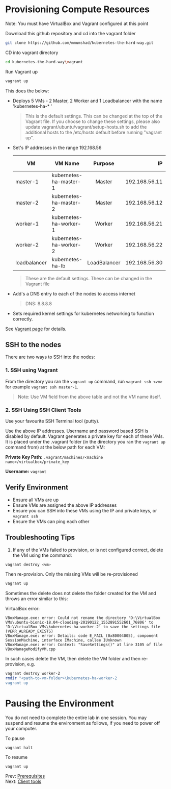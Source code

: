 # Provisioning Compute Resources

Note: You must have VirtualBox and Vagrant configured at this point

Download this github repository and cd into the vagrant folder

```bash
git clone https://github.com/mmumshad/kubernetes-the-hard-way.git
```

CD into vagrant directory

```bash
cd kubernetes-the-hard-way\vagrant
```

Run Vagrant up

```bash
vagrant up
```


This does the below:

- Deploys 5 VMs - 2 Master, 2 Worker and 1 Loadbalancer with the name 'kubernetes-ha-* '
    > This is the default settings. This can be changed at the top of the Vagrant file.
    > If you choose to change these settings, please also update vagrant/ubuntu/vagrant/setup-hosts.sh
    > to add the additional hosts to the /etc/hosts default before running "vagrant up".

- Set's IP addresses in the range 192.168.56

    | VM            |  VM Name               | Purpose       | IP           | Forwarded Port   |
    | ------------  | ---------------------- |:-------------:| ------------:| ----------------:|
    | master-1      | kubernetes-ha-master-1 | Master        | 192.168.56.11 |     2711         |
    | master-2      | kubernetes-ha-master-2 | Master        | 192.168.56.12 |     2712         |
    | worker-1      | kubernetes-ha-worker-1 | Worker        | 192.168.56.21 |     2721         |
    | worker-2      | kubernetes-ha-worker-2 | Worker        | 192.168.56.22 |     2722         |
    | loadbalancer  | kubernetes-ha-lb       | LoadBalancer  | 192.168.56.30 |     2730         |

    > These are the default settings. These can be changed in the Vagrant file

- Add's a DNS entry to each of the nodes to access internet
    > DNS: 8.8.8.8

- Sets required kernel settings for kubernetes networking to function correctly.

See [Vagrant page](../vagrant/README.md) for details.

## SSH to the nodes

There are two ways to SSH into the nodes:

### 1. SSH using Vagrant

  From the directory you ran the `vagrant up` command, run `vagrant ssh <vm>` for example `vagrant ssh master-1`.
  > Note: Use VM field from the above table and not the VM name itself.

### 2. SSH Using SSH Client Tools

Use your favourite SSH Terminal tool (putty).

Use the above IP addresses. Username and password based SSH is disabled by default.
Vagrant generates a private key for each of these VMs. It is placed under the .vagrant folder (in the directory you ran the `vagrant up` command from) at the below path for each VM:

**Private Key Path:** `.vagrant/machines/<machine name>/virtualbox/private_key`

**Username:** `vagrant`


## Verify Environment

- Ensure all VMs are up
- Ensure VMs are assigned the above IP addresses
- Ensure you can SSH into these VMs using the IP and private keys, or `vagrant ssh`
- Ensure the VMs can ping each other

## Troubleshooting Tips

1. If any of the VMs failed to provision, or is not configured correct, delete the VM using the command:

```bash
vagrant destroy <vm>
```

Then re-provision. Only the missing VMs will be re-provisioned

```bash
vagrant up
```


Sometimes the delete does not delete the folder created for the VM and throws an error similar to this:

VirtualBox error:

    VBoxManage.exe: error: Could not rename the directory 'D:\VirtualBox VMs\ubuntu-bionic-18.04-cloudimg-20190122_1552891552601_76806' to 'D:\VirtualBox VMs\kubernetes-ha-worker-2' to save the settings file (VERR_ALREADY_EXISTS)
    VBoxManage.exe: error: Details: code E_FAIL (0x80004005), component SessionMachine, interface IMachine, callee IUnknown
    VBoxManage.exe: error: Context: "SaveSettings()" at line 3105 of file VBoxManageModifyVM.cpp

In such cases delete the VM, then delete the VM folder and then re-provision, e.g.

```bash
vagrant destroy worker-2
rmdir "<path-to-vm-folder>\kubernetes-ha-worker-2
vagrant up
```

# Pausing the Environment

You do not need to complete the entire lab in one session. You may suspend and resume the environment as follows, if you need to power off your computer.

To pause

```
vagrant halt
```

To resume

```
vagrant up
```

Prev: [Prerequisites](01-prerequisites.md)<br>
Next: [Client tools](03-client-tools.md)